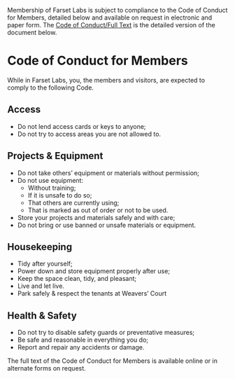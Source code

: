 Membership of Farset Labs is subject to compliance to the Code of Conduct for Members, detailed below and available on request in electronic and paper form. The [Code of Conduct/Full Text](Code_of_Conduct/Full_Text.md "wikilink") is the detailed version of the document below.

Code of Conduct for Members
===========================

While in Farset Labs, you, the members and visitors, are expected to comply to the following Code.

Access
------

-   Do not lend access cards or keys to anyone;
-   Do not try to access areas you are not allowed to.

Projects & Equipment
--------------------

-   Do not take others’ equipment or materials without permission;
-   Do not use equipment:
    -   Without training;
    -   If it is unsafe to do so;
    -   That others are currently using;
    -   That is marked as out of order or not to be used.
-   Store your projects and materials safely and with care;
-   Do not bring or use banned or unsafe materials or equipment.

Housekeeping
------------

-   Tidy after yourself;
-   Power down and store equipment properly after use;
-   Keep the space clean, tidy, and pleasant;
-   Live and let live.
-   Park safely & respect the tenants at Weavers’ Court

Health & Safety
---------------

-   Do not try to disable safety guards or preventative measures;
-   Be safe and reasonable in everything you do;
-   Report and repair any accidents or damage.

The full text of the Code of Conduct for Members is available online or in alternate forms on request.
